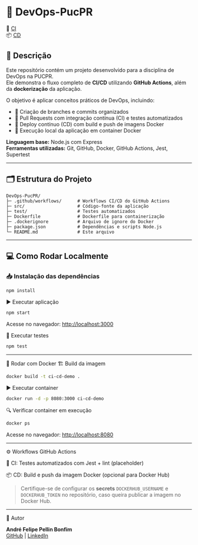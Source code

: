 # 🚀 DevOps-PucPR

🔧 [CI](https://github.com/afpellin/DevOps-PucPR/actions/workflows/ci.yml)  
📦 [CD](https://github.com/afpellin/DevOps-PucPR/actions/workflows/cd.yml)

## 📄 Descrição

Este repositório contém um projeto desenvolvido para a disciplina de DevOps na PUCPR.  
Ele demonstra o fluxo completo de **CI/CD** utilizando **GitHub Actions**, além da **dockerização** da aplicação.

O objetivo é aplicar conceitos práticos de DevOps, incluindo:  
- 🌿 Criação de branches e commits organizados  
- 🔄 Pull Requests com integração contínua (CI) e testes automatizados  
- 🚀 Deploy contínuo (CD) com build e push de imagens Docker  
- 🐳 Execução local da aplicação em container Docker

**Linguagem base:** Node.js com Express  
**Ferramentas utilizadas:** Git, GitHub, Docker, GitHub Actions, Jest, Supertest

---

## 🗂 Estrutura do Projeto

```
DevOps-PucPR/
├─ .github/workflows/      # Workflows CI/CD do GitHub Actions
├─ src/                    # Código-fonte da aplicação
├─ test/                   # Testes automatizados
├─ Dockerfile              # Dockerfile para containerização
├─ .dockerignore           # Arquivo de ignore do Docker
├─ package.json            # Dependências e scripts Node.js
└─ README.md               # Este arquivo
```

---

## 💻 Como Rodar Localmente

### 📥 Instalação das dependências

```bash
npm install
```

▶️ Executar aplicação

```bash
npm start
```

Acesse no navegador: [http://localhost:3000](http://localhost:3000)  

🧪 Executar testes

```bash
npm test
```

---

🐳 Rodar com Docker
🏗 Build da imagem

```bash
docker build -t ci-cd-demo .
```

▶️ Executar container

```bash
docker run -d -p 8080:3000 ci-cd-demo
```

🔍 Verificar container em execução

```bash
docker ps
```

Acesse no navegador: [http://localhost:8080](http://localhost:8080)

---

⚙️ Workflows GitHub Actions

🔧 CI: Testes automatizados com Jest + lint (placeholder)

📦 CD: Build e push da imagem Docker (opcional para Docker Hub)

> Certifique-se de configurar os **secrets** `DOCKERHUB_USERNAME` e `DOCKERHUB_TOKEN` no repositório, caso queira publicar a imagem no Docker Hub.

---

👤 Autor

**André Felipe Pellin Bonfim**  
[GitHub](https://github.com/afpellin) | [LinkedIn](https://www.linkedin.com/in/afpellin/")
